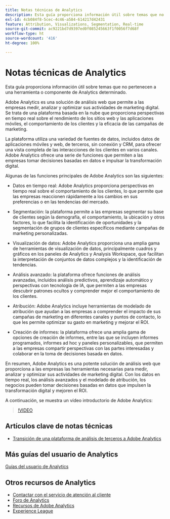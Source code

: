 ```yaml
---
title: Notas técnicas de Analytics
description: Esta guía proporciona información útil sobre temas que no pertenecen a una herramienta o componente de Analytics determinado.
exl-id: 4cb084f8-5cec-4c46-a584-614217d42431
feature: Attribution, Visualizations, Segmentation, Real-time
source-git-commit: ac9221bd7d9397ed0f085245663f1f0056f7d68f
workflow-type: ht
source-wordcount: '416'
ht-degree: 100%

---
```


# Notas técnicas de Analytics

Esta guía proporciona información útil sobre temas que no pertenecen a una herramienta o componente de Analytics determinado.

Adobe Analytics es una solución de análisis web que permite a las empresas medir, analizar y optimizar sus actividades de marketing digital. Se trata de una plataforma basada en la nube que proporciona perspectivas en tiempo real sobre el rendimiento de los sitios web y las aplicaciones móviles, el comportamiento de los clientes y la eficacia de las campañas de marketing.

La plataforma utiliza una variedad de fuentes de datos, incluidos datos de aplicaciones móviles y web, de terceros, sin conexión y CRM, para ofrecer una vista completa de las interacciones de los clientes en varios canales. Adobe Analytics ofrece una serie de funciones que permiten a las empresas tomar decisiones basadas en datos e impulsar la transformación digital.

Algunas de las funciones principales de Adobe Analytics son las siguientes:

* Datos en tiempo real: Adobe Analytics proporciona perspectivas en tiempo real sobre el comportamiento de los clientes, lo que permite que las empresas reaccionen rápidamente a los cambios en sus preferencias o en las tendencias del mercado.

* Segmentación: la plataforma permite a las empresas segmentar su base de clientes según la demografía, el comportamiento, la ubicación y otros factores, lo que facilita la identificación de oportunidades y la segmentación de grupos de clientes específicos mediante campañas de marketing personalizadas.

* Visualización de datos: Adobe Analytics proporciona una amplia gama de herramientas de visualización de datos, principalmente cuadros y gráficos en los paneles de Analytics y Analysis Workspace, que facilitan la interpretación de conjuntos de datos complejos y la identificación de tendencias.

* Análisis avanzado: la plataforma ofrece funciones de análisis avanzadas, incluidos análisis predictivos, aprendizaje automático y perspectivas con tecnología de IA, que permiten a las empresas descubrir patrones ocultos y comprender mejor el comportamiento de los clientes.

* Atribución: Adobe Analytics incluye herramientas de modelado de atribución que ayudan a las empresas a comprender el impacto de sus campañas de marketing en diferentes canales y puntos de contacto, lo que les permite optimizar su gasto en marketing y mejorar el ROI.

* Creación de informes: la plataforma ofrece una amplia gama de opciones de creación de informes, entre las que se incluyen informes programados, informes ad hoc y paneles personalizables, que permiten a las empresas compartir perspectivas con las partes interesadas y colaborar en la toma de decisiones basada en datos.

En resumen, Adobe Analytics es una potente solución de análisis web que proporciona a las empresas las herramientas necesarias para medir, analizar y optimizar sus actividades de marketing digital. Con los datos en tiempo real, los análisis avanzados y el modelado de atribución, los negocios pueden tomar decisiones basadas en datos que impulsen la transformación digital y mejoren el ROI.

A continuación, se muestra un vídeo introductorio de Adobe Analytics:

>[!VIDEO](https://video.tv.adobe.com/v/27429/?quality=12)

## Artículos clave de notas técnicas

* [Transición de una plataforma de análisis de terceros a Adobe Analytics](ga-to-aa/home.md)

## Más guías del usuario de Analytics

[Guías del usuario de Analytics](https://experienceleague.adobe.com/docs/analytics.html?lang=es)

## Otros recursos de Analytics

* [Contactar con el servicio de atención al cliente](https://experienceleague.adobe.com/?support-solution=Analytics&amp;lang=es#support)
* [Foro de Analytics](https://forums.adobe.com/community/experience-cloud/analytics-cloud/analytics)
* [Recursos de Adobe Analytics](https://experienceleaguecommunities.adobe.com/t5/adobe-analytics-discussions/adobe-analytics-resources/m-p/276666?profile.language=es)
* [Experience League](https://experienceleague.adobe.com/?lang=es#home)
